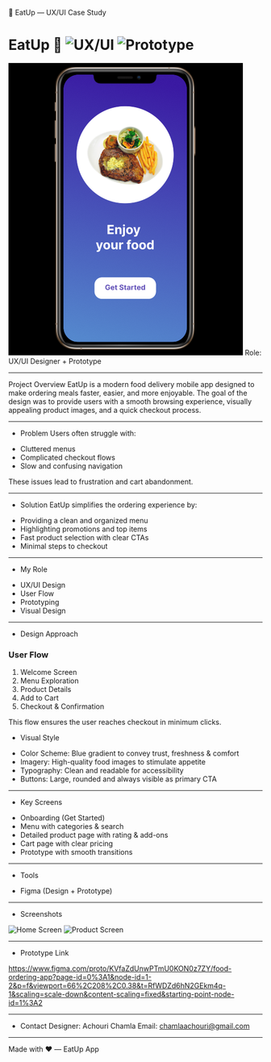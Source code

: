 🍔 EatUp — UX/UI Case Study
# EatUp 🍔 ![UX/UI](https://img.shields.io/badge/UX%2FUI-Design-orange) ![Prototype](https://img.shields.io/badge/Prototype-Figma-purple)
![Project Preview](screenshot1.png)
Role: UX/UI Designer + Prototype

---

 Project Overview
EatUp is a modern food delivery mobile app designed to make ordering meals faster, easier, and more enjoyable. The goal of the design was to provide users with a smooth browsing experience, visually appealing product images, and a quick checkout process.

---
 * Problem
Users often struggle with:
- Cluttered menus
- Complicated checkout flows
- Slow and confusing navigation

These issues lead to frustration and cart abandonment.

---

* Solution
EatUp simplifies the ordering experience by:
- Providing a clean and organized menu
- Highlighting promotions and top items
- Fast product selection with clear CTAs
- Minimal steps to checkout

---

* My Role
- UX/UI Design
- User Flow
- Prototyping
- Visual Design

---

* Design Approach

### User Flow
1. Welcome Screen
2. Menu Exploration
3. Product Details
4. Add to Cart
5. Checkout & Confirmation

This flow ensures the user reaches checkout in minimum clicks.

* Visual Style
- Color Scheme: Blue gradient to convey trust, freshness & comfort
- Imagery: High-quality food images to stimulate appetite
- Typography: Clean and readable for accessibility
- Buttons: Large, rounded and always visible as primary CTA

---

* Key Screens
- Onboarding (Get Started)
- Menu with categories & search
- Detailed product page with rating & add-ons
- Cart page with clear pricing
- Prototype with smooth transitions

---

* Tools
- Figma (Design + Prototype)

---

 * Screenshots


![Home Screen](screenshots/Screenshot1.png)
![Product Screen](screenshots/Screenshot2.png)

---

* Prototype Link

https://www.figma.com/proto/KVfaZdUnwPTmU0KON0z7ZY/food-ordering-app?page-id=0%3A1&node-id=1-2&p=f&viewport=66%2C208%2C0.38&t=RfWDZd6hN2GEkm4q-1&scaling=scale-down&content-scaling=fixed&starting-point-node-id=1%3A2

---



* Contact
Designer: Achouri Chamla
 Email: chamlaachouri@gmail.com

---

Made with ❤️ — EatUp App
